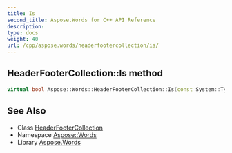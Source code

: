 ```yaml
---
title: Is
second_title: Aspose.Words for C++ API Reference
description: 
type: docs
weight: 40
url: /cpp/aspose.words/headerfootercollection/is/
---
```

## HeaderFooterCollection::Is method




```cpp
virtual bool Aspose::Words::HeaderFooterCollection::Is(const System::TypeInfo &target) const override
```

## See Also

* Class [HeaderFooterCollection](../)
* Namespace [Aspose::Words](../../)
* Library [Aspose.Words](../../../)
